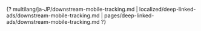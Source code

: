 {? multilang/ja-JP/downstream-mobile-tracking.md | localized/deep-linked-ads/downstream-mobile-tracking.md | pages/deep-linked-ads/downstream-mobile-tracking.md ?}
